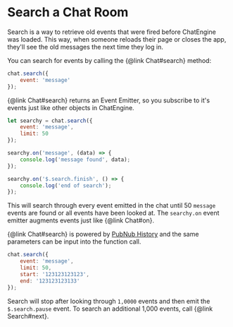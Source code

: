 # Search a Chat Room

Search is a way to retrieve old events that were fired before ChatEngine
was loaded. This way, when someone reloads their page or closes the app,
they'll see the old messages the next time they log in.

You can search for events by calling the {@link Chat#search} method:

```js
chat.search({
    event: 'message'
});
```

{@link Chat#search} returns an Event Emitter, so you subscribe to it's events
just like other objects in ChatEngine.

```js
let searchy = chat.search({
    event: 'message',
    limit: 50
});

searchy.on('message', (data) => {
    console.log('message found', data);
});

searchy.on('$.search.finish', () => {
    console.log('end of search');
});
```

This will search through every event emitted in the chat until 50 ```message``` events
are found or all events have been looked at. The ```searchy.on``` event emitter
augments events just like {@link Chat#on}.

{@link Chat#search} is powered by [PubNub History](https://www.pubnub.com/docs/web-javascript/storage-and-history) and the same parameters can be input
into the function call.

```js
chat.search({
    event: 'message',
    limit: 50,
    start: '123123123123',
    end: '123123123133'
});
```

Search will stop after looking through ```1,0000``` events and then emit the ```$.search.pause``` event.
To search an additional 1,000 events, call {@link Search#next}.
